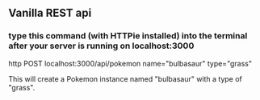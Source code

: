 ## Vanilla REST api

### type this command (with HTTPie installed) into the terminal after your server is running on localhost:3000
http POST localhost:3000/api/pokemon name="bulbasaur" type="grass"

This will create a Pokemon instance named "bulbasaur" with a type of "grass".
